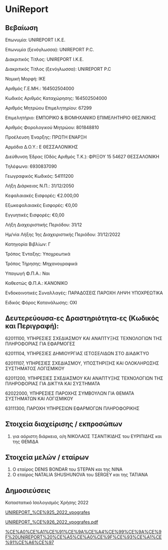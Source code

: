 # UniReport
## Βεβαίωση

Επωνυμία: UNIREPORT Ι.Κ.Ε.

Επωνυμία (ξενόγλωσσα): UNIREPORT P.C.

Διακριτικός Τίτλος: UNIREPORT Ι.Κ.Ε.

Διακριτικός Τίτλος (ξενόγλωσσα): UNIREPORT P.C

Νομική Μορφή: ΙΚΕ

Αριθμός Γ.Ε.ΜΗ.: 164502504000

Κωδικός Αριθμός Καταχώρησης: 164502504000

Αριθμός Μητρώου Επιμελητηρίου: 67299

Επιμελητήριο: ΕΜΠΟΡΙΚΟ & ΒΙΟΜΗΧΑΝΙΚΟ ΕΠΙΜΕΛΗΤΗΡΙΟ ΘΕΣ/ΝΙΚΗΣ

Αριθμός Φορολογικού Μητρώου: 801848810

Προέλευση Έναρξης: ΠΡΩΤΗ ΕΝΑΡΞΗ

Αρμόδια Δ.Ο.Υ.: Ε ΘΕΣΣΑΛΟΝΙΚΗΣ

Διεύθυνση Έδρας (Οδός Αριθμός Τ.Κ.): ΦΡΙΞΟΥ 15 54627 ΘΕΣΣΑΛΟΝΙΚΗ

Τηλέφωνο: 6930837090

Γεωγραφικός Κωδικός: 54111200

Λήξη Διάρκειας Ν.Π.: 31/12/2050

Κεφαλαιακές Εισφορές: €2.000,00

Εξωκεφαλαιακές Εισφορές: €0,00

Εγγυητικές Εισφορές: €0,00

Λήξη Διαχειριστικής Περιόδου: 31/12

Ημ/νία Λήξης 1ης Διαχειριστικής Περιόδου: 31/12/2022

Κατηγορία Βιβλίων: Γ

Τρόπος Ένταξης: Υποχρεωτικά

Τρόπος Τήρησης: Μηχανογραφικά

Υπαγωγή Φ.Π.Α.: Ναι

Καθεστώς Φ.Π.Α.: ΚΑΝΟΝΙΚΟ

Ενδοκοινοτικές Συναλλαγές: ΠΑΡΑΔΟΣΕΙΣ ΠΑΡΟΧΗ ΛΗΨΗ ΥΠΟΧΡΕΩΤΙΚΑ

Ειδικός Φόρος Κατανάλωσης: ΟΧΙ

## Δευτερεύουσα-ες Δραστηριότητα-ες (Κωδικός και Περιγραφή):

62011100, ΥΠΗΡΕΣΙΕΣ ΣΧΕΔΙΑΣΜΟΥ ΚΑΙ ΑΝΑΠΤΥΞΗΣ ΤΕΧΝΟΛΟΓΙΩΝ ΤΗΣ ΠΛΗΡΟΦΟΡΙΑΣ ΓΙΑ ΕΦΑΡΜΟΓΕΣ

62011104, ΥΠΗΡΕΣΙΕΣ ΔΗΜΙΟΥΡΓΙΑΣ ΙΣΤΟΣΕΛΙΔΩΝ ΣΤΟ ΔΙΑΔΙΚΤΥΟ

62011107, ΥΠΗΡΕΣΙΕΣ ΣΧΕΔΙΑΣΜΟΥ, ΥΠΟΣΤΗΡΙΞΗΣ ΚΑΙ ΟΛΟΚΛΗΡΩΣΗΣ ΣΥΣΤΗΜΑΤΟΣ ΛΟΓΙΣΜΙΚΟΥ

62011200, ΥΠΗΡΕΣΙΕΣ ΣΧΕΔΙΑΣΜΟΥ ΚΑΙ ΑΝΑΠΤΥΞΗΣ ΤΕΧΝΟΛΟΓΙΩΝ ΤΗΣ ΠΛΗΡΟΦΟΡΙΑΣ ΓΙΑ ΔΙΚΤΥΑ ΚΑΙ
ΣΥΣΤΗΜΑΤΑ

62022000, ΥΠΗΡΕΣΙΕΣ ΠΑΡΟΧΗΣ ΣΥΜΒΟΥΛΩΝ ΓΙΑ ΘΕΜΑΤΑ ΣΥΣΤΗΜΑΤΩΝ ΚΑΙ ΛΟΓΙΣΜΙΚΟΥ

63111300, ΠΑΡΟΧΗ ΥΠΗΡΕΣΙΩΝ ΕΦΑΡΜΟΓΩΝ ΠΛΗΡΟΦΟΡΙΚΗΣ

## Στοιχεία διαχείρισης / εκπροσώπων
1. για αόριστη διάρκεια, ο/η ΝΙΚΟΛΑΟΣ ΤΣΑΝΤΙΚΙΔΗΣ του ΕΥΡΙΠΙΔΗΣ και της ΘΕΜΙΔΑ

## Στοιχεία μελών / εταίρων
1. Ο εταίρος DENIS BONDAR του STEPAN και της NINA
2. Ο εταίρος NATALIA SHUSHUNOVA του SERGEY και της TATIANA

## Δημοσιεύσεις
Καταστατικό
Ισολογισμός Χρήσης 2022

[UNIREPORT_%CE%925_2022_ypografes](https://github.com/denis-bondar/unireport/blob/gh-pages/UNIREPORT_%CE%925_2022_ypografes.pdf)

[UNIREPORT_%CE%926_2022_ypografes.pdf](https://github.com/denis-bondar/unireport/blob/gh-pages/UNIREPORT_%CE%926_2022_ypografes.pdf)

[%CE%A0%CE%A1%CE%91%CE%9A%CE%A4%CE%99%CE%9A%CE%9F%20UNIREPORT%20%CE%A5%CE%A0%CE%9F%CE%93%CE%A1%CE%91%CE%A6%CE%97](https://github.com/denis-bondar/unireport/blob/gh-pages/%CE%A0%CE%A1%CE%91%CE%9A%CE%A4%CE%99%CE%9A%CE%9F%20UNIREPORT%20%CE%A5%CE%A0%CE%9F%CE%93%CE%A1%CE%91%CE%A6%CE%97.PDF)
